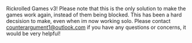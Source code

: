 Rickrolled Games v3! Please note that this is the only solution to make the games work again, instead of them being blocked. This has been a hard decsision to make, even when im now working solo. Please contact counterargument1@outlook.com if you have any questions or concerns, it would be very helpful!